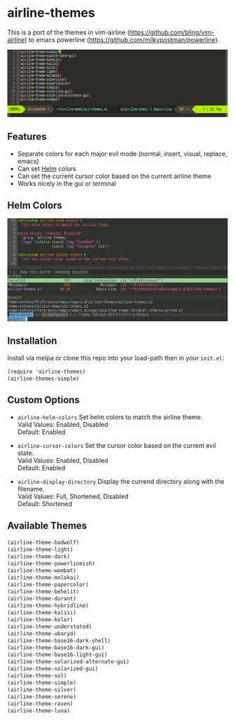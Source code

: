 # airline-themes

This is a port of the themes in vim-airline (https://github.com/bling/vim-airline) to emacs powerline (https://github.com/milkypostman/powerline).

[![airline-demo.gif](https://raw.githubusercontent.com/AnthonyDiGirolamo/airline-themes/master/screenshots/airline-demo.gif)](https://raw.githubusercontent.com/AnthonyDiGirolamo/airline-themes/master/screenshots/airline-demo.gif)

## Features

- Separate colors for each major evil mode (normal, insert, visual, replace, emacs)
- Can set [Helm](https://github.com/emacs-helm/helm) colors
- Can set the current cursor color based on the current airline theme
- Works nicely in the gui or terminal

## Helm Colors

[![airline-helm-demo.gif](https://raw.githubusercontent.com/AnthonyDiGirolamo/airline-themes/master/screenshots/airline-helm-demo.gif)](https://raw.githubusercontent.com/AnthonyDiGirolamo/airline-themes/master/screenshots/airline-helm-demo.gif)

## Installation

Install via melpa or clone this repo into your load-path then in your `init.el`:

    (require 'airline-themes)
    (airline-themes-simple)

## Custom Options

- `airline-helm-colors` Set helm colors to match the airline theme.<br/>
  Valid Values: Enabled, Disabled<br/>
  Default: Enabled

- `airline-cursor-colors` Set the cursor color based on the current evil state.<br/>
  Valid Values: Enabled, Disabled<br/>
  Default: Enabled

- `airline-display-directory` Display the currend directory along with the filename.<br/>
  Valid Values: Full, Shortened, Disabled<br/>
  Default: Shortened

## Available Themes

    (airline-theme-badwolf)
    (airline-theme-light)
    (airline-theme-dark)
    (airline-theme-powerlineish)
    (airline-theme-wombat)
    (airline-theme-molokai)
    (airline-theme-papercolor)
    (airline-theme-behelit)
    (airline-theme-durant)
    (airline-theme-hybridline)
    (airline-theme-kalisi)
    (airline-theme-kolor)
    (airline-theme-understated)
    (airline-theme-ubaryd)
    (airline-theme-base16-dark-shell)
    (airline-theme-base16-dark-gui)
    (airline-theme-base16-light-gui)
    (airline-theme-solarized-alternate-gui)
    (airline-theme-solarized-gui)
    (airline-theme-sol)
    (airline-theme-simple)
    (airline-theme-silver)
    (airline-theme-serene)
    (airline-theme-raven)
    (airline-theme-luna)
